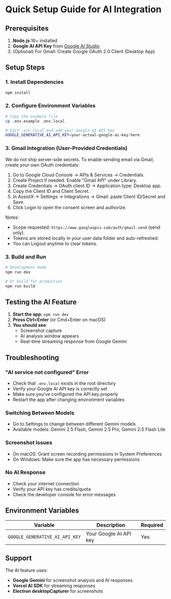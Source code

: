 # Quick Setup Guide for AI Integration

## Prerequisites

1. **Node.js** 16+ installed
2. **Google AI API Key** from [Google AI Studio](https://makersuite.google.com/app/apikey)
3. (Optional) For Gmail: Create Google OAuth 2.0 Client (Desktop App)

## Setup Steps

### 1. Install Dependencies
```bash
npm install
```

### 2. Configure Environment Variables
```bash
# Copy the example file
cp .env.example .env.local

# Edit .env.local and add your Google AI API key
GOOGLE_GENERATIVE_AI_API_KEY=your-actual-google-ai-key-here
```

### 3. Gmail Integration (User-Provided Credentials)

We do not ship server-side secrets. To enable sending email via Gmail, create your own OAuth credentials:

1. Go to Google Cloud Console → APIs & Services → Credentials.
2. Create Project if needed. Enable "Gmail API" under Library.
3. Create Credentials → OAuth client ID → Application type: Desktop app.
4. Copy the Client ID and Client Secret.
5. In AssistX → Settings → Integrations → Gmail: paste Client ID/Secret and Save.
6. Click Login to open the consent screen and authorize.

Notes:
- Scope requested: `https://www.googleapis.com/auth/gmail.send` (send only).
- Tokens are stored locally in your user data folder and auto-refreshed.
- You can Logout anytime to clear tokens.

### 3. Build and Run
```bash
# Development mode
npm run dev

# Or build for production
npm run build
```

## Testing the AI Feature

1. **Start the app**: `npm run dev`
2. **Press Ctrl+Enter** (or Cmd+Enter on macOS)
3. **You should see**:
   - Screenshot capture
   - AI analysis window appears
   - Real-time streaming response from Google Gemini

## Troubleshooting

### "AI service not configured" Error
- Check that `.env.local` exists in the root directory
- Verify your Google AI API key is correctly set
- Make sure you've configured the API key properly
- Restart the app after changing environment variables

### Switching Between Models
- Go to Settings to change between different Gemini models
- Available models: Gemini 2.5 Flash, Gemini 2.5 Pro, Gemini 2.5 Flash Lite

### Screenshot Issues
- On macOS: Grant screen recording permissions in System Preferences
- On Windows: Make sure the app has necessary permissions

### No AI Response
- Check your internet connection
- Verify your API key has credits/quota
- Check the developer console for error messages

## Environment Variables

| Variable | Description | Required |
|----------|-------------|----------|
| `GOOGLE_GENERATIVE_AI_API_KEY` | Your Google AI API key | Yes |

## Support

The AI feature uses:
- **Google Gemini** for screenshot analysis and AI responses
- **Vercel AI SDK** for streaming responses
- **Electron desktopCapturer** for screenshots 